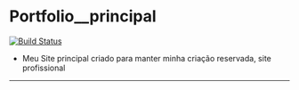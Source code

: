 # Portfolio__principal


[![Build Status](https://travis-ci.org/anishkny/webgif.svg?branch=master)](https://travis-ci.org/anishkny/webgif)
* Meu Site principal criado para manter minha criação reservada, site profissional

---- 
